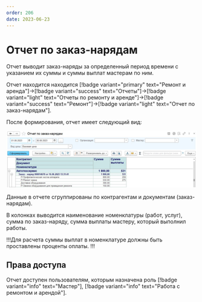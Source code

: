 ```yaml
---
order: 206
date: 2023-06-23
---
```

# Отчет по заказ-нарядам

Отчет выводит заказ-наряды за определенный период времени с указанием их суммы и суммы выплат мастерам по ним.

Отчет находится находится [!badge variant="primary" text="Ремонт и аренда"]->[!badge variant="success" text="Отчеты"]->[!badge variant="light" text="Отчеты по ремонту и аренде"]->[!badge variant="success" text="Ремонт"]->[!badge variant="light" text="Отчет по заказ-нарядам"].

После формирования, отчет имеет следующий вид:

![Отчет по заказ-нарядам](/images/Отчет_по_заказ_нарядам.jpg)

Данные в отчете сгруппированы по контрагентам и документам (заказ-нарядам).

В колонках выводится наименование номенклатуры (работ, услуг), сумма по заказ-наряду, сумма выплаты мастеру, который выполнил работы.

!!!Для расчета суммы выплат в номенклатуре должны быть проставлены проценты оплаты.
!!!

## Права доступа

Отчет доступен пользователям, которым назначена роль [!badge variant="info" text="Мастер"], [!badge variant="info" text="Работа с ремонтом и арендой"].